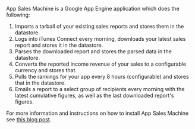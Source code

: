 App Sales Machine is a Google App Engine application which does the following:
1. Imports a tarball of your existing sales reports and stores them in the datastore.
2. Logs into iTunes Connect every morning, downloads your latest sales report and stores it in the datastore.
3. Parses the downloaded report and stores the parsed data in the datastore.
4. Converts the reported income revenue of your sales to a configurable currency and stores that.
5. Pulls the rankings for your app every 8 hours (configurable) and stores that in the datastore.
6. Emails a report to a select group of recipients every morning with the latest cumulative figures, as well as the last downloaded report's figures.

For more information and instructions on how to install App Sales Machine see [this blog post](http://www.oiledmachine.com/posts/2009/09/05/app-sales-machine.html).
